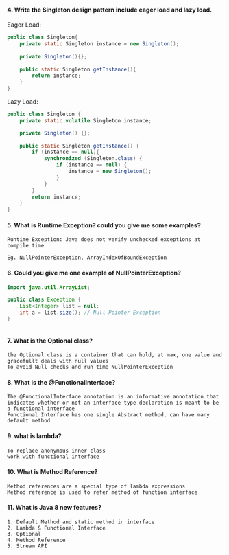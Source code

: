 #### 4. Write the Singleton design pattern include eager load and lazy load.
Eager Load:
```java
public class Singleton{
    private static Singleton instance = new Singleton();
    
    private Singleton(){};
    
    public static Singleton getInstance(){
        return instance;
    }
}
```

Lazy Load:

```java
public class Singleton {
    private static volatile Singleton instance;

    private Singleton() {};
    
    public static Singleton getInstance() {
        if (instance == null){
            synchronized (Singleton.class) {
                if (instance == null) {
                    instance = new Singleton();
                }
            }
        }
        return instance;
    }
}
```
#### 5. What is Runtime Exception? could you give me some examples?
```
Runtime Exception: Java does not verify unchecked exceptions at compile time

Eg. NullPointerException, ArrayIndexOfBoundException

```
#### 6. Could you give me one example of NullPointerException?

```java
import java.util.ArrayList;

public class Exception {
    List<Integer> list = null;
    int a = list.size(); // Null Pointer Exception
}



```
#### 7. What is the Optional class?
```
the Optional class is a container that can hold, at max, one value and gracefullt deals with null values
To avoid Null checks and run time NullPointerException
```
#### 8. What is the @FunctionalInterface?
```
The @FunctionalInterface annotation is an informative annotation that indicates whether or not an interface type declaration is meant to be a functional interface
Functional Interface has one single Abstract method, can have many default method
```
#### 9. what is lambda?
```
To replace anonymous inner class
work with functional interface
```
#### 10. What is Method Reference?
```
Method references are a special type of lambda expressions
Method reference is used to refer method of function interface
```
#### 11. What is Java 8 new features?
```
1. Default Method and static method in interface
2. Lambda & Functional Interface
3. Optional
4. Method Reference
5. Stream API
```
